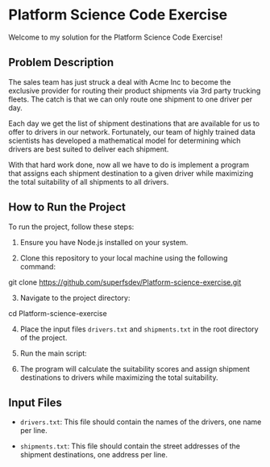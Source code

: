 # Platform Science Code Exercise

Welcome to my solution for the Platform Science Code Exercise!

## Problem Description

The sales team has just struck a deal with Acme Inc to become the exclusive provider for routing their product shipments via 3rd party trucking fleets. The catch is that we can only route one shipment to one driver per day.

Each day we get the list of shipment destinations that are available for us to offer to drivers in our network. Fortunately, our team of highly trained data scientists has developed a mathematical model for determining which drivers are best suited to deliver each shipment.

With that hard work done, now all we have to do is implement a program that assigns each shipment destination to a given driver while maximizing the total suitability of all shipments to all drivers.

## How to Run the Project

To run the project, follow these steps:

1. Ensure you have Node.js installed on your system.

2. Clone this repository to your local machine using the following command:

git clone https://github.com/superfsdev/Platform-science-exercise.git

3. Navigate to the project directory:

cd Platform-science-exercise

4. Place the input files `drivers.txt` and `shipments.txt` in the root directory of the project.

5. Run the main script:

6. The program will calculate the suitability scores and assign shipment destinations to drivers while maximizing the total suitability.

## Input Files

- `drivers.txt`: This file should contain the names of the drivers, one name per line.

- `shipments.txt`: This file should contain the street addresses of the shipment destinations, one address per line.


